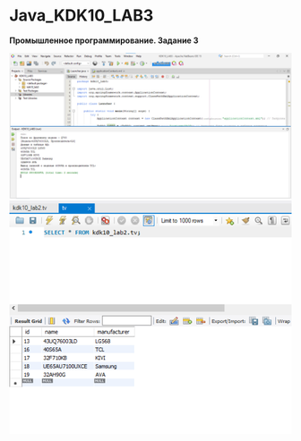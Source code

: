 # Java_KDK10_LAB3
**Промышленное программирование. Задание 3**

![Screenshot](screenshot_lab3.png)
![Screenshot](screenshot_sql.png)